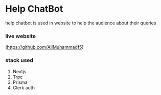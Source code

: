 # Help ChatBot

help chatbot is used in website to help the audience about their queries

### live website

(https://github.com/AliMuhammadf5)

### stack used

1. Nextjs
2. Trpc
3. Prisma
4. Clerk auth